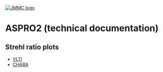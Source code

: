 [![JMMC logo](http://www.jmmc.fr/images/logo.png)](http://www.jmmc.fr)

# ASPRO2 (technical documentation)

## Strehl ratio plots
- [VLTI](doc/strehl/index_VLTI.md)
- [CHARA](doc/strehl/index_CHARA.md)

  
